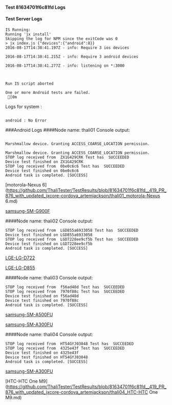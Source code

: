 #### Test 81634701f6c81fd Logs

#### Test Server Logs
```
IS Running:
Running 'jx install'
Skipping the log for NPM since the exitCode was 0
> jx index.js {"devices":{"android":8}}
2016-08-17T14:38:41.197Z - info: Require 3 ios devices

2016-08-17T14:38:41.215Z - info: Require 3 android devices

2016-08-17T14:38:41.277Z - info: listening on *:3000


 
Run IS script aborted
 
One or more Android tests are failed.
 [0m

```


Logs for system : 
```

android : No Error
```


###Android Logs
####Node name: thali01
Console output:
```

Marshmallow device. Granting ACCESS_COARSE_LOCATION permission.

Marshmallow device. Granting ACCESS_COARSE_LOCATION permission.
STOP log received from  ZX1G429CRK Test has  SUCCEEDED
Device test finished on ZX1G429CRK 
STOP log received from  0be0c6c6 Test has  SUCCEEDED
Device test finished on 0be0c6c6 
Android task is completed. [SUCCESS]
```
[motorola-Nexus 6](https://github.com/ThaliTester/TestResults/blob/81634701f6c81fd__419_PR_876_with_updated_jxcore-cordova_artemjackson/thali01_motorola-Nexus 6.md)

[samsung-SM-G900F](https://github.com/ThaliTester/TestResults/blob/81634701f6c81fd__419_PR_876_with_updated_jxcore-cordova_artemjackson/thali01_samsung-SM-G900F.md)

####Node name: thali02
Console output:
```
STOP log received from  LGD855a6933058 Test has  SUCCEEDED
Device test finished on LGD855a6933058 
STOP log received from  LGD7228ee9cf5b Test has  SUCCEEDED
Device test finished on LGD7228ee9cf5b 
Android task is completed. [SUCCESS]
```
[LGE-LG-D722](https://github.com/ThaliTester/TestResults/blob/81634701f6c81fd__419_PR_876_with_updated_jxcore-cordova_artemjackson/thali02_LGE-LG-D722.md)

[LGE-LG-D855](https://github.com/ThaliTester/TestResults/blob/81634701f6c81fd__419_PR_876_with_updated_jxcore-cordova_artemjackson/thali02_LGE-LG-D855.md)

####Node name: thali03
Console output:
```
STOP log received from  f56ad48d Test has  SUCCEEDED
STOP log received from  7970f88c Test has  SUCCEEDED
Device test finished on f56ad48d 
Device test finished on 7970f88c 
Android task is completed. [SUCCESS]
```
[samsung-SM-A500FU](https://github.com/ThaliTester/TestResults/blob/81634701f6c81fd__419_PR_876_with_updated_jxcore-cordova_artemjackson/thali03_samsung-SM-A500FU.md)

[samsung-SM-A300FU](https://github.com/ThaliTester/TestResults/blob/81634701f6c81fd__419_PR_876_with_updated_jxcore-cordova_artemjackson/thali03_samsung-SM-A300FU.md)

####Node name: thali04
Console output:
```
STOP log received from  HT54GYJ03048 Test has  SUCCEEDED
STOP log received from  4325e43f Test has  SUCCEEDED
Device test finished on 4325e43f 
Device test finished on HT54GYJ03048 
Android task is completed. [SUCCESS]
```
[samsung-SM-A300FU](https://github.com/ThaliTester/TestResults/blob/81634701f6c81fd__419_PR_876_with_updated_jxcore-cordova_artemjackson/thali04_samsung-SM-A300FU.md)

[HTC-HTC One M9](https://github.com/ThaliTester/TestResults/blob/81634701f6c81fd__419_PR_876_with_updated_jxcore-cordova_artemjackson/thali04_HTC-HTC One M9.md)


